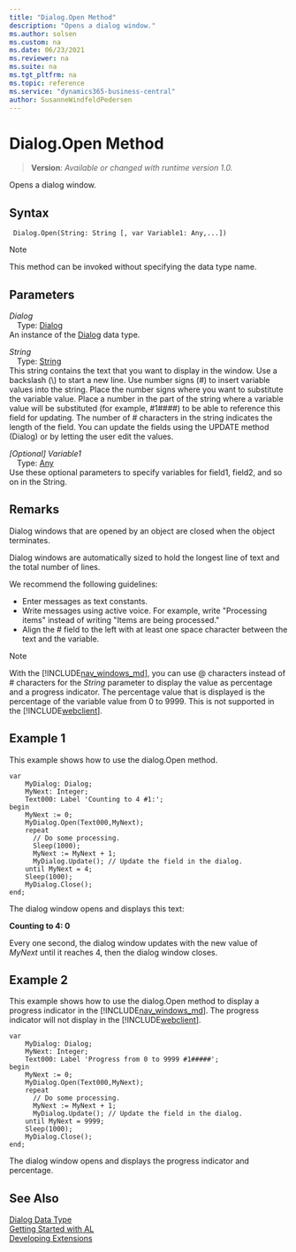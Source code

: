 ```yaml
---
title: "Dialog.Open Method"
description: "Opens a dialog window."
ms.author: solsen
ms.custom: na
ms.date: 06/23/2021
ms.reviewer: na
ms.suite: na
ms.tgt_pltfrm: na
ms.topic: reference
ms.service: "dynamics365-business-central"
author: SusanneWindfeldPedersen
---
```

[//]: # (START>DO_NOT_EDIT)
[//]: # (IMPORTANT:Do not edit any of the content between here and the END>DO_NOT_EDIT.)
[//]: # (Any modifications should be made in the .xml files in the ModernDev repo.)
# Dialog.Open Method
> **Version**: _Available or changed with runtime version 1.0._

Opens a dialog window.


## Syntax
```AL
 Dialog.Open(String: String [, var Variable1: Any,...])
```
> [!NOTE]
> This method can be invoked without specifying the data type name.
## Parameters
*Dialog*  
&emsp;Type: [Dialog](dialog-data-type.md)  
An instance of the [Dialog](dialog-data-type.md) data type.  

*String*  
&emsp;Type: [String](../string/string-data-type.md)  
This string contains the text that you want to display in the window. Use a backslash (\\) to start a new line. Use number signs (#) to insert variable values into the string. Place the number signs where you want to substitute the variable value. Place a number in the part of the string where a variable value will be substituted (for example, #1####) to be able to reference this field for updating.  The number of # characters in the string indicates the length of the field. You can update the fields using the UPDATE method (Dialog) or by letting the user edit the values.
          
*[Optional] Variable1*  
&emsp;Type: [Any](../any/any-data-type.md)  
Use these optional parameters to specify variables for field1, field2, and so on in the String.  



[//]: # (IMPORTANT: END>DO_NOT_EDIT)

## Remarks
  
Dialog windows that are opened by an object are closed when the object terminates.  
  
 Dialog windows are automatically sized to hold the longest line of text and the total number of lines.  
  
 We recommend the following guidelines:  
  
- Enter messages as text constants.  
- Write messages using active voice. For example, write "Processing items" instead of writing "Items are being processed."  
- Align the \# field to the left with at least one space character between the text and the variable.

> [!NOTE]  
> With the [!INCLUDE[nav_windows_md](../../includes/nav_windows_md.md)], you can use @ characters instead of # characters for the *String* parameter to display the value as percentage and a progress indicator. The percentage value that is displayed is the percentage of the variable value from 0 to 9999. This is not supported in the [!INCLUDE[webclient](../../includes/webclient.md)].  
  
## Example 1

This example shows how to use the dialog.Open method.  
  
```al
var
    MyDialog: Dialog;
    MyNext: Integer;
    Text000: Label 'Counting to 4 #1:';
begin
    MyNext := 0;  
    MyDialog.Open(Text000,MyNext);  
    repeat  
      // Do some processing.  
      Sleep(1000);  
      MyNext := MyNext + 1;  
      MyDialog.Update(); // Update the field in the dialog.  
    until MyNext = 4;  
    Sleep(1000);  
    MyDialog.Close();  
end;
```  
  
The dialog window opens and displays this text:  
  
**Counting to 4: 0**  
  
Every one second, the dialog window updates with the new value of *MyNext* until it reaches 4, then the dialog window closes.  
  
## Example 2

This example shows how to use the dialog.Open method to display a progress indicator in the [!INCLUDE[nav_windows_md](../../includes/nav_windows_md.md)]. The progress indicator will not display in the [!INCLUDE[webclient](../../includes/webclient.md)].
  
```al
var
    MyDialog: Dialog;
    MyNext: Integer;
    Text000: Label 'Progress from 0 to 9999 #1#####';
begin
    MyNext := 0;  
    MyDialog.Open(Text000,MyNext);  
    repeat  
      // Do some processing.  
      MyNext := MyNext + 1;  
      MyDialog.Update(); // Update the field in the dialog.  
    until MyNext = 9999;  
    Sleep(1000);  
    MyDialog.Close();  
end;
```  
  
The dialog window opens and displays the progress indicator and percentage.  

## See Also
[Dialog Data Type](dialog-data-type.md)  
[Getting Started with AL](../../devenv-get-started.md)  
[Developing Extensions](../../devenv-dev-overview.md)